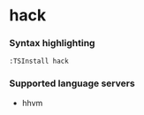 # hack
<!--- THIS DOCUMENT IS AUTOMATICALLY GENERATED, DON'T EDIT IT -->

### Syntax highlighting

```vim
:TSInstall hack
```

### Supported language servers

- hhvm
